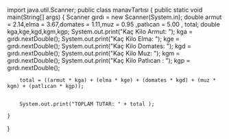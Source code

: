 import java.util.Scanner;
public class manavTartısı {
    public static void main(String[] args) {
        Scanner gırdı = new Scanner(System.in);
        double armut = 2.14,elma = 3.67,domates = 1.11,muz = 0.95 ,patlıcan = 5.00 , total;
        double kga,kge,kgd,kgm,kgp;
        System.out.print("Kaç Kilo Armut: ");
        kga = gırdı.nextDouble();
        System.out.print("Kaç Kilo Elma: ");
        kge = gırdı.nextDouble();
        System.out.print("Kaç Kilo Domates: ");
        kgd = gırdı.nextDouble();
        System.out.print("Kaç Kilo Muz: ");
        kgm = gırdı.nextDouble();
        System.out.print("Kaç Kilo Patlıcan : ");
        kgp = gırdı.nextDouble();

        total = ((armut * kga) + (elma * kge) + (domates * kgd) + (muz * kgm) + (patlıcan * kgp));


        System.out.print("TOPLAM TUTAR: " + total );

    }
}

